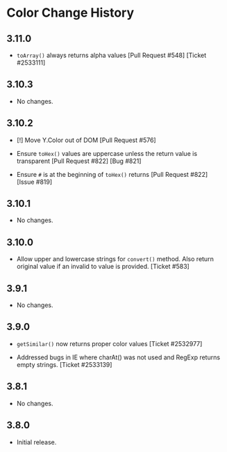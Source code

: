Color Change History
====================

3.11.0
------

* `toArray()` always returns alpha values [Pull Request #548] [Ticket #2533111]

3.10.3
------

* No changes.

3.10.2
------

* [!] Move Y.Color out of DOM [Pull Request #576]

* Ensure `toHex()` values are uppercase unless the return value is transparent
  [Pull Request #822] [Bug #821]

* Ensure `#` is at the beginning of `toHex()` returns [Pull Request #822]
  [Issue #819]

3.10.1
------

* No changes.

3.10.0
------

* Allow upper and lowercase strings for `convert()` method. Also return original
  value if an invalid to value is provided. [Ticket #583]

3.9.1
-----

* No changes.

3.9.0
-----

* `getSimilar()` now returns proper color values [Ticket #2532977]

* Addressed bugs in IE where charAt() was not used and RegExp returns empty
  strings. [Ticket #2533139]

3.8.1
-----

* No changes.

3.8.0
-----

* Initial release.
